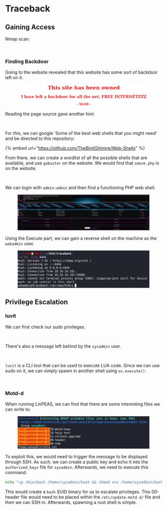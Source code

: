 # Traceback

## Gaining Access

Nmap scan:

<figure><img src="../../../.gitbook/assets/image (79) (4).png" alt=""><figcaption></figcaption></figure>

### Finding Backdoor

Going to the website revealed that this website has some sort of backdoor left on it.

<figure><img src="../../../.gitbook/assets/image (81) (3) (1).png" alt=""><figcaption></figcaption></figure>

Reading the page source gave another hint:

<figure><img src="../../../.gitbook/assets/image (104) (3).png" alt=""><figcaption></figcaption></figure>

For this, we can google 'Some of the best web shells that you might need' and be directed to this repository:

{% embed url="https://github.com/TheBinitGhimire/Web-Shells" %}

From there, we can create a wordlist of all the possible shells that are available, and use `gobuster` on the website. We would find that `smevk.php` is on the website.

<figure><img src="../../../.gitbook/assets/image (112) (2).png" alt=""><figcaption></figcaption></figure>

We can login with `admin:admin` and then find a functioning PHP web shell.

<figure><img src="../../../.gitbook/assets/image (84) (3) (2).png" alt=""><figcaption></figcaption></figure>

Using the Execute part, we can gain a reverse shell on the machine as the `webadmin` user.

<figure><img src="../../../.gitbook/assets/image (97) (1) (3).png" alt=""><figcaption></figcaption></figure>

## Privilege Escalation

### luvit

We can first check our sudo privileges.

<figure><img src="../../../.gitbook/assets/image (99) (4).png" alt=""><figcaption></figcaption></figure>

There's also a message left behind by the `sysadmin` user.

<figure><img src="../../../.gitbook/assets/image (80) (3).png" alt=""><figcaption></figcaption></figure>

`luvit` is a CLI tool that can be used to execute LUA code. Since we can use sudo on it, we can simply spawn in another shell using `os.execute()`.

<figure><img src="../../../.gitbook/assets/image (115) (2).png" alt=""><figcaption></figcaption></figure>

### Motd-d

When running LinPEAS, we can find that there are some interesting files we can write to:

<figure><img src="../../../.gitbook/assets/image (117) (2) (1).png" alt=""><figcaption></figcaption></figure>

To exploit this, we would need to trigger the message to be displayed through SSH. As such, we can create a public key and echo it into the `authorized_keys` file for `sysadmin`. Afterwards, we need to execute this command:

```bash
echo "cp /bin/bash /home/sysadmin/bash && chmod u+s /home/sysadmin/bash" >> 00-header
```

This would create a `bash` SUID binary for us to escalate privileges. This 00-header file would need to be placed within the `/etc/update-motd.d/` file and then we can SSH in. Afterwards, spawning a root shell is simple.

<figure><img src="../../../.gitbook/assets/image (113) (3).png" alt=""><figcaption></figcaption></figure>
